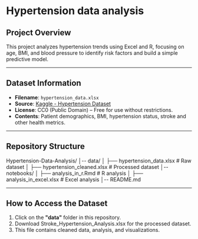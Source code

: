 # Hypertension data analysis

## Project Overview
 This project analyzes hypertension trends using Excel and R, focusing on age, BMI, and blood pressure to identify risk factors and build a simple predictive model.

 ----

 ## Dataset Information
- **Filename**: `hypertension_data.xlsx`
- **Source**: [Kaggle - Hypertension Dataset](https://www.kaggle.com/)  
- **License**: CC0 (Public Domain) – Free for use without restrictions.
- **Contents**: Patient demographics, BMI, hypertension status, stroke and other health metrics.

----

## Repository Structure
Hypertension-Data-Analysis/
│-- data/
│   ├── hypertension_data.xlsx  # Raw dataset
│   ├── hypertension_cleaned.xlsx  # Processed dataset
│-- notebooks/
│   ├── analysis_in_r.Rmd  # R analysis
│   ├── analysis_in_excel.xlsx  # Excel analysis
│-- README.md

----

## How to Access the Dataset
1. Click on the **"data"** folder in this repository.
2. Download Stroke_Hypertension_Analysis.xlsx for the processed dataset.
3. This file contains cleaned data, analysis, and visualizations.
   

